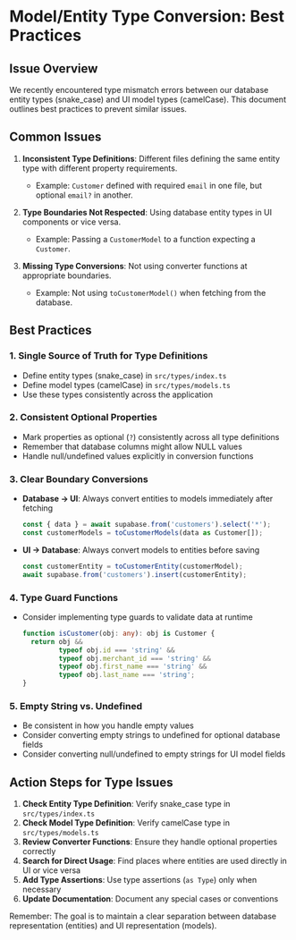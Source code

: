 
# Model/Entity Type Conversion: Best Practices

## Issue Overview

We recently encountered type mismatch errors between our database entity types (snake_case) and UI model types (camelCase). This document outlines best practices to prevent similar issues.

## Common Issues

1. **Inconsistent Type Definitions**: Different files defining the same entity type with different property requirements.
   - Example: `Customer` defined with required `email` in one file, but optional `email?` in another.

2. **Type Boundaries Not Respected**: Using database entity types in UI components or vice versa.
   - Example: Passing a `CustomerModel` to a function expecting a `Customer`.

3. **Missing Type Conversions**: Not using converter functions at appropriate boundaries.
   - Example: Not using `toCustomerModel()` when fetching from the database.

## Best Practices

### 1. Single Source of Truth for Type Definitions
- Define entity types (snake_case) in `src/types/index.ts`
- Define model types (camelCase) in `src/types/models.ts`
- Use these types consistently across the application

### 2. Consistent Optional Properties
- Mark properties as optional (`?`) consistently across all type definitions
- Remember that database columns might allow NULL values
- Handle null/undefined values explicitly in conversion functions

### 3. Clear Boundary Conversions
- **Database → UI**: Always convert entities to models immediately after fetching
  ```typescript
  const { data } = await supabase.from('customers').select('*');
  const customerModels = toCustomerModels(data as Customer[]);
  ```

- **UI → Database**: Always convert models to entities before saving
  ```typescript
  const customerEntity = toCustomerEntity(customerModel);
  await supabase.from('customers').insert(customerEntity);
  ```

### 4. Type Guard Functions
- Consider implementing type guards to validate data at runtime
  ```typescript
  function isCustomer(obj: any): obj is Customer {
    return obj && 
           typeof obj.id === 'string' && 
           typeof obj.merchant_id === 'string' &&
           typeof obj.first_name === 'string' &&
           typeof obj.last_name === 'string';
  }
  ```

### 5. Empty String vs. Undefined
- Be consistent in how you handle empty values
- Consider converting empty strings to undefined for optional database fields
- Consider converting null/undefined to empty strings for UI model fields

## Action Steps for Type Issues

1. **Check Entity Type Definition**: Verify snake_case type in `src/types/index.ts`
2. **Check Model Type Definition**: Verify camelCase type in `src/types/models.ts`
3. **Review Converter Functions**: Ensure they handle optional properties correctly
4. **Search for Direct Usage**: Find places where entities are used directly in UI or vice versa
5. **Add Type Assertions**: Use type assertions (`as Type`) only when necessary
6. **Update Documentation**: Document any special cases or conventions

Remember: The goal is to maintain a clear separation between database representation (entities) and UI representation (models).
